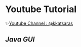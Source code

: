 # Youtube Tutorial

✨[Youtube Channel : @kkatsaras](https://www.youtube.com/channel/UCMclmj6LOpIpx7jIsfrsE7w)

## _Java GUI_